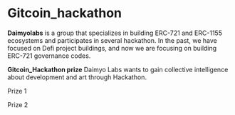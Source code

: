 # Gitcoin_hackathon

**Daimyolabs** is a group that specializes in building ERC-721 and ERC-1155 ecosystems and participates in several hackathon. In the past, we have focused on Defi project buildings, and now we are focusing on building ERC-721 governance codes.

**Gitcoin_Hackathon prize**
Daimyo Labs wants to gain collective intelligence about development and art through Hackathon.

Prize 1

Prize 2
